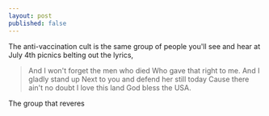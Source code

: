 ```yaml
---
layout: post
published: false
---
```


The anti-vaccination cult is the same group of people you'll see and hear at July 4th picnics belting out the lyrics,
> And I won't forget the men who died
Who gave that right to me.
And I gladly stand up
Next to you and defend her still today
Cause there ain't no doubt I love this land
God bless the USA.

The group that reveres
